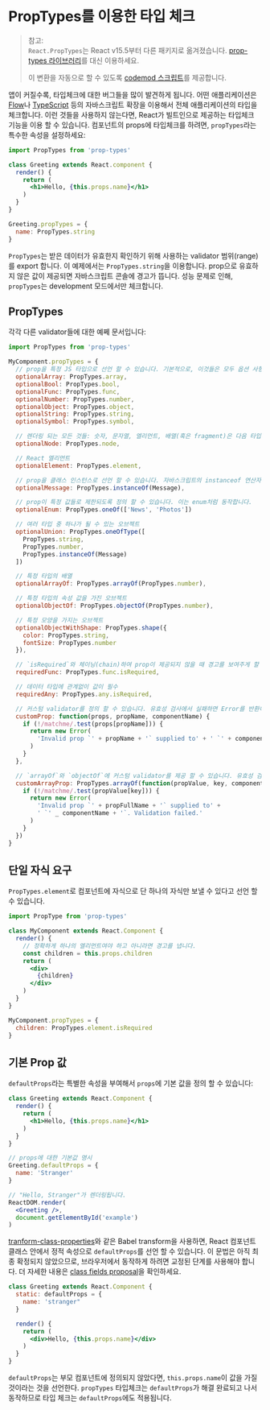 # PropTypes를 이용한 타입 체크

> 참고:<br />
`React.PropTypes`는 React v15.5부터 다른 패키지로 옮겨졌습니다. [prop-types 라이브러리](https://www.npmjs.com/package/prop-types)를 대신 이용하세요.<p />
이 변환을 자동으로 할 수 있도록 [codemod 스크립트](https://reactjs.org/blog/2017/04/07/react-v15.5.0.html#migrating-from-reactproptypes)를 제공합니다.

앱이 커질수록, 타입체크에 대한 버그들을 많이 발견하게 됩니다. 어떤 애플리케이션은 [Flow](https://flow.org/)나 [TypeScript](https://www.typescriptlang.org/) 등의 자바스크립트 확장을 이용해서 전체 애플리케이션의 타입을 체크합니다. 이런 것들을 사용하지 않는다면, React가 빌트인으로 제공하는 타입체크 기능을 이용 할 수 있습니다. 컴포넌트의 props에 타입체크를 하려면, `propTypes`라는 특수한 속성을 설정하세요:

```jsx
import PropTypes from 'prop-types'

class Greeting extends React.component {
  render() {
    return (
      <h1>Hello, {this.props.name}</h1>
    )
  }
}

Greeting.propTypes = {
  name: PropTypes.string
}
```

`PropTypes`는 받은 데이터가 유효한지 확인하기 위해 사용하는 validator 범위(range)를 export 합니다. 이 예제에서는 `PropTypes.string`을 이용합니다. prop으로 유효하지 않은 값이 제공되면 자바스크립트 콘솔에 경고가 뜹니다. 성능 문제로 인해, `propTypes`는 development 모드에서만 체크합니다.

## PropTypes

각각 다른 validator들에 대한 예쩨 문서입니다:

```jsx
import PropTypes from 'prop-types'

MyComponent.propTypes = {
  // prop을 특정 JS 타입으로 선언 할 수 있습니다. 기본적으로, 이것들은 모두 옵션 사항입니다.
  optionalArray: PropTypes.array,
  optionalBool: PropTypes.bool,
  optionalFunc: PropTypes.func,
  optionalNumber: PropTypes.number,
  optionalObject: PropTypes.object,
  optionalString: PropTypes.string,
  optionalSymbol: PropTypes.symbol,

  // 렌더링 되는 모든 것들: 숫자, 문자열, 엘리먼트, 배열(혹은 fragment)은 다음 타입을 갖습니다.
  optionalNode: PropTypes.node,

  // React 엘리먼트
  optionalElement: PropTypes.element,

  // prop을 클래스 인스턴스로 선언 할 수 있습니다. 자바스크립트의 instanceof 연산자를 이용합니다.
  optionalMessage: PropTypes.instanceOf(Message),

  // prop이 특정 값들로 제한되도록 정의 할 수 있습니다. 이는 enum처럼 동작합니다.
  optionalEnum: PropTypes.oneOf(['News', 'Photos'])

  // 여러 타입 중 하나가 될 수 있는 오브젝트
  optionalUnion: PropTypes.oneOfType([
    PropTypes.string,
    PropTypes.number,
    PropTypes.instanceOf(Message)
  ])

  // 특정 타입의 배열
  optionalArrayOf: PropTypes.arrayOf(PropTypes.number),

  // 특정 타입의 속성 값을 가진 오브젝트
  optionalObjectOf: PropTypes.objectOf(PropTypes.number),

  // 특정 모양을 가지는 오브젝트
  optionalObjectWithShape: PropTypes.shape({
    color: PropTypes.string,
    fontSize: PropTypes.number
  }),

  // `isRequired`와 체이닝(chain)하여 prop이 제공되지 않을 때 경고를 보여주게 할 수 있습니다.
  requiredFunc: PropTypes.func.isRequired,

  // 데이터 타입에 관계없이 값이 필수
  requiredAny: PropTypes.any.isRequired,

  // 커스텀 validator를 정의 할 수 있습니다. 유효성 검사에서 실패하면 Error를 반환해야 합니다. `oneOfType`안에서는 동작하지 않으므로, `console.warn`이나 throw를 하지 마세요.
  customProp: function(props, propName, componentName) {
    if (!/matchme/.test(props[propName])) {
      return new Error(
        'Invalid prop `' + propName + '` supplied to' + ' `' + componentName + '`. Validation failed.'
      )
    }
  },

  // `arrayOf`와 `objectOf`에 커스텀 validator를 제공 할 수 있습니다. 유효성 검사에서 실패하면 Error를 반환해야 합니다. validator는 배열이나 오브젝트의 각 key에 대해서 호출됩니다. validator의 첫 두 인자는 배열 또는 오브젝트 자신과 현재 항목의 key 입니다.
  customArrayProp: PropTypes.arrayOf(function(propValue, key, componentName, location, propFullName) {
    if (!/matchme/.test(propValue[key])) {
      return new Error(
        'Invalid prop `' + propFullName + '` supplied to' +
        ' `' _ componentName + '`. Validation failed.'
      )
    }
  })
}
```

## 단일 자식 요구

`PropTypes.element`로 컴포넌트에 자식으로 단 하나의 자식만 보낼 수 있다고 선언 할 수 있습니다.

```jsx
import PropType from 'prop-types'

class MyComponent extends React.Component {
  render() {
    // 정확하게 하나의 엘리먼트여야 하고 아니라면 경고를 냅니다.
    const children = this.props.children
    return (
      <div>
        {children}
      </div>
    )
  }
}

MyComponent.propTypes = {
  children: PropTypes.element.isRequired
}
```

## 기본 Prop 값

`defaultProps`라는 특별한 속성을 부여해서 `props`에 기본 값을 정의 할 수 있습니다:

```jsx
class Greeting extends React.Component {
  render() {
    return (
      <h1>Hello, {this.props.name}</h1>
    )
  }
}

// props에 대한 기본값 명시
Greeting.defaultProps = {
  name: 'Stranger'
}

// "Hello, Stranger"가 렌더링됩니다.
ReactDOM.render(
  <Greeting />,
  document.getElementById('example')
)
```

[tranform-class-properties](https://babeljs.io/docs/plugins/transform-class-properties/)와 같은 Babel transform을 사용하면, React 컴포넌트 클래스 안에서 정적 속성으로 `defaultProps`를 선언 할 수 있습니다. 이 문법은 아직 최종 확정되지 않았으므로, 브라우저에서 동작하게 하려면 교정된 단계를 사용해야 합니다. 더 자세한 내용은 [class fields proposal](https://github.com/tc39/proposal-class-fields)을 확인하세요.

```jsx
class Greeting extends React.Component {
  static: defaultProps = {
    name: 'stranger"
  }

  render() {
    return (
      <div>Hello, {this.props.name}</div>
    )
  }
}
```

`defaultProps`는 부모 컴포넌트에 정의되지 않았다면, `this.props.name`이 값을 가질 것이라는 것을 선언한다.  `propTypes` 타입체크는 `defaultProps`가 해결 완료되고 나서 동작하므로 타입 체크는 `defaultProps`에도 적용됩니다.